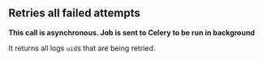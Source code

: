 ## Retries all failed attempts

**This call is asynchronous. Job is sent to Celery to be run in background**

It returns all logs `uid`s that are being retried.
